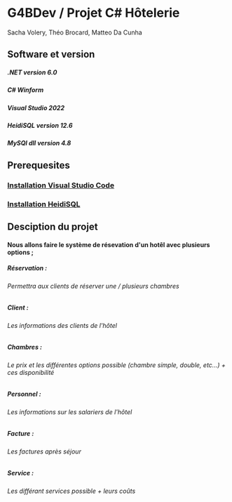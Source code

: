 # G4BDev / Projet C# Hôtelerie
Sacha Volery, Théo Brocard, Matteo Da Cunha

## Software et version 

##### .NET version 6.0
##### C# Winform
##### Visual Studio 2022
##### HeidiSQL version 12.6
##### MySQl dll version 4.8

## Prerequesites

### [Installation Visual Studio Code](https://learn.microsoft.com/en-us/visualstudio/install/install-visual-studio?view=vs-2022) 
### [Installation HeidiSQL](https://www.heidisql.com/download.php)


## Desciption du projet 

#### Nous allons faire le système de résevation d'un hotêl avec plusieurs options ;

##### Réservation : 
   ###### Permettra aux clients de réserver une / plusieurs chambres

##### Client : 
   ###### Les informations des clients de l'hôtel

##### Chambres :
   ###### Le prix et les différentes options possible (chambre simple, double, etc...) + ces disponibilité

##### Personnel :
   ###### Les informations sur les salariers de l'hôtel
    
##### Facture :
   ###### Les factures après séjour
    
##### Service : 
   ###### Les différant services possible + leurs coûts



